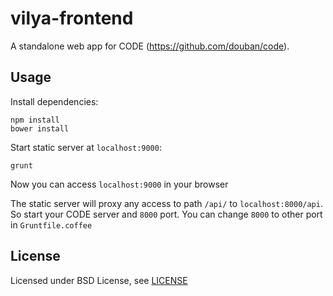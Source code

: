 vilya-frontend
==============

A standalone web app for CODE (https://github.com/douban/code).

## Usage

Install dependencies:

    npm install
    bower install

Start static server at `localhost:9000`:

    grunt

Now you can access `localhost:9000` in your browser

The static server will proxy any access to path `/api/` to `localhost:8000/api`.
So start your CODE server and `8000` port. You can change `8000` to other port
in `Gruntfile.coffee`

## License
Licensed under BSD License, see [LICENSE](LICENSE)

